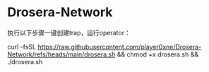 # Drosera-Network

执行以下步骤一键创建trap，运行operator：

curl -fsSL https://raw.githubusercontent.com/player0xne/Drosera-Network/refs/heads/main/drosera.sh && chmod +x drosera.sh && ./drosera.sh
